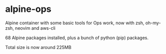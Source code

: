 # alpine-ops
Alpine container with some basic tools for Ops work, now with zsh, oh-my-zsh, neovim and aws-cli

68 Alpine packages installed, plus a bunch of python (pip) packages.

Total size is now around 225MB
